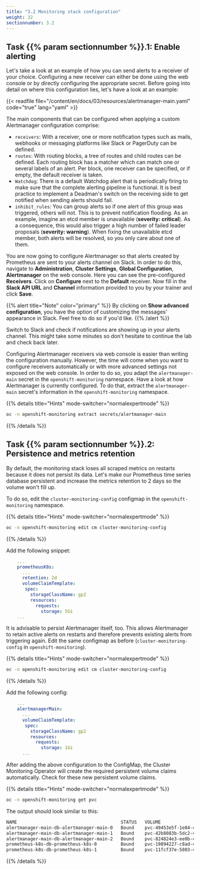 ```yaml
---
title: "3.2 Monitoring stack configuration"
weight: 32
sectionnumber: 3.2
---
```


## Task {{% param sectionnumber %}}.1: Enable alerting

Let's take a look at an example of how you can send alerts to a receiver of your choice.
Configuring a new receiver can either be done using the web console or by directly configuring the appropriate secret.
Before going into detail on where this configuration lies, let's have a look at an example:

{{< readfile file="/content/en/docs/03/resources/alertmanager-main.yaml" code="true" lang="yaml" >}}

The main components that can be configured when applying a custom Alertmanager configuration comprise:

* `receivers`: With a receiver, one or more notification types such as mails, webhooks or messaging platforms like Slack or PagerDuty can be defined.
* `routes`: With routing blocks, a tree of routes and child routes can be defined. Each routing block has a matcher which can match one or several labels of an alert. Per block, one receiver can be specified, or if empty, the default receiver is taken.
* `Watchdog`: There is a default Watchdog alert that is periodically firing to make sure that the complete alerting pipeline is functional. It is best practice to implement a Deadman's switch on the receiving side to get notified when sending alerts should fail.
* `inhibit_rules`: You can group alerts so if one alert of this group was triggered, others will not. This is to prevent notification flooding. As an example, imagine an etcd member is unavailable (**severity: critical**). As a consequence, this would also trigger a high number of failed leader proposals (**severity: warning**). When fixing the unavailable etcd member, both alerts will be resolved, so you only care about one of them.

You are now going to configure Alertmanager so that alerts created by Prometheus are sent to your alerts channel on Slack.
In order to do this, navigate to **Administration**, **Cluster Settings**, **Global Configuration**, **Alertmanager** on the web console.
Here you can see the pre-configured **Receivers**.
Click on **Configure** next to the **Default** receiver.
Now fill in the **Slack API URL** and **Channel** information provided to you by your trainer and click **Save**.

{{% alert title="Note" color="primary" %}}
By clicking on **Show advanced configuration**, you have the option of customizing the messages' appearance in Slack.
Feel free to do so if you'd like.
{{% /alert %}}

Switch to Slack and check if notifications are showing up in your alerts channel.
This might take some minutes so don't hesitate to continue the lab and check back later.

Configuring Alertmanager receivers via web console is easier than writing the configuration manually.
However, the time will come when you want to configure receivers automatically or with more advanced settings not exposed on the web console.
In order to do so, you adapt the `alertmanager-main` secret in the `openshift-monitoring` namespace.
Have a look at how Alertmanager is currently configured.
To do that, extract the `alertmanager-main` secret's information in the `openshift-monitoring` namespace.

{{% details title="Hints" mode-switcher="normalexpertmode" %}}

```bash
oc -n openshift-monitoring extract secrets/alertmanager-main
```

{{% /details %}}


## Task {{% param sectionnumber %}}.2: Persistence and metrics retention

By default, the monitoring stack loses all scraped metrics on restarts because it does not persist its data.
Let's make our Prometheus time series database persistent and increase the metrics retention to 2 days so the volume won't fill up.

To do so, edit the `cluster-monitoring-config` configmap in the `openshift-monitoring` namespace.

{{% details title="Hints" mode-switcher="normalexpertmode" %}}

```bash
oc -n openshift-monitoring edit cm cluster-monitoring-config
```

{{% /details %}}

Add the following snippet:

```yaml
    ...
    prometheusK8s:
      ...
      retention: 2d
      volumeClaimTemplate:
       spec:
         storageClassName: gp2
         resources:
           requests:
             storage: 5Gi
    ...
```

It is advisable to persist Alertmanager itself, too.
This allows Alertmanager to retain active alerts on restarts and therefore prevents existing alerts from triggering again.
Edit the same configmap as before (`cluster-monitoring-config` in `openshift-monitoring`).

{{% details title="Hints" mode-switcher="normalexpertmode" %}}

```bash
oc -n openshift-monitoring edit cm cluster-monitoring-config
```

{{% /details %}}

Add the following config:

```yaml
    ...
    alertmanagerMain:
      ...
      volumeClaimTemplate:
       spec:
         storageClassName: gp2
         resources:
           requests:
             storage: 1Gi
      ...
```

After adding the above configuration to the ConfigMap, the Cluster Monitoring Operator will create the required persistent volume claims automatically.
Check for these new persistent volume claims.

{{% details title="Hints" mode-switcher="normalexpertmode" %}}

```bash
oc -n openshift-monitoring get pvc
```

The output should look similar to this:

```bash
NAME                                       STATUS   VOLUME                                     CAPACITY   ACCESS MODES   STORAGECLASS   AGE
alertmanager-main-db-alertmanager-main-0   Bound    pvc-49453e5f-1e04-4d00-88cb-cd04528c9700   1Gi        RWO            gp2            5m43s
alertmanager-main-db-alertmanager-main-1   Bound    pvc-42b8083b-5dc2-4218-a8e2-15111e0a87e7   1Gi        RWO            gp2            5m43s
alertmanager-main-db-alertmanager-main-2   Bound    pvc-824824e3-ee0b-49c6-a786-3efd86055acb   1Gi        RWO            gp2            5m42s
prometheus-k8s-db-prometheus-k8s-0         Bound    pvc-19894227-c8ad-4ac3-a793-71a4a409fd23   5Gi        RWO            gp2            6m32s
prometheus-k8s-db-prometheus-k8s-1         Bound    pvc-11fcf37e-5803-41e7-95ae-f2779010b201   5Gi        RWO            gp2            6m32s
```

{{% /details %}}
